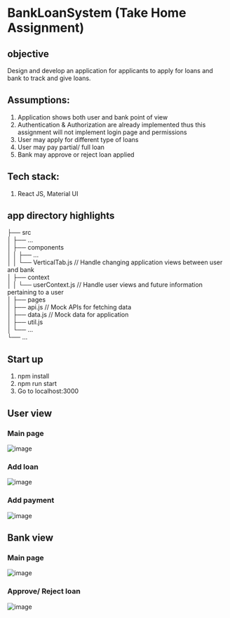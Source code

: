 # BankLoanSystem (Take Home Assignment)

## objective 
Design and develop an application for applicants to apply for loans and bank to track and give loans. 

## Assumptions:
1. Application shows both user and bank point of view
2. Authentication & Authorization are already implemented thus this assignment will not implement login page and permissions
3. User may apply for different type of loans
4. User may pay partial/ full loan
5. Bank may approve or reject loan applied

## Tech stack:
1. React JS, Material UI

## app directory highlights
├── src  
│   ├── ...  
│   ├── components  
│   │   ├── ...  
│   │   └── VerticalTab.js   // Handle changing application views between user and bank  
│   ├── context  
│   │   └── userContext.js   // Handle user views and future information pertaining to a user  
│   ├── pages           
│   ├── api.js              // Mock APIs for fetching data       
│   ├── data.js             // Mock data for application    
│   ├── util.js            
│   └── ...                 
└── ...  

## Start up
1. npm install
2. npm run start
3. Go to localhost:3000
 
## User view
### Main page
![image](https://github.com/BrendonLau/BankLoanSystem/assets/66625773/42d44cd0-500f-4d06-aa24-db830d691e49)
### Add loan
![image](https://github.com/BrendonLau/BankLoanSystem/assets/66625773/4b6199b6-858b-43bd-999c-8e16e434d608)
### Add payment
![image](https://github.com/BrendonLau/BankLoanSystem/assets/66625773/9f8f1128-9d76-42d1-a2c1-0db78d9d83ba)

## Bank view
### Main page
![image](https://github.com/BrendonLau/BankLoanSystem/assets/66625773/5d537d19-7536-4106-8e2d-a74ce0031890)
### Approve/ Reject loan
![image](https://github.com/BrendonLau/BankLoanSystem/assets/66625773/ec7c50d2-3c06-43a3-b9ea-a954bd121953)






